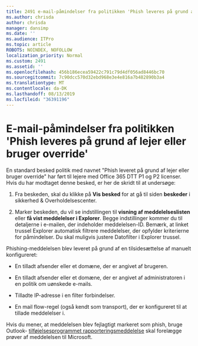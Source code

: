 ```yaml
---
title: 2491 e-mail-påmindelser fra politikken 'Phish leveres på grund af lejer eller bruger override'
ms.author: chrisda
author: chrisda
manager: dansimp
ms.date: ''
ms.audience: ITPro
ms.topic: article
ROBOTS: NOINDEX, NOFOLLOW
localization_priority: Normal
ms.custom: 2491
ms.assetid: ''
ms.openlocfilehash: 456b186ecea59422c791c79d4df056ad8446bc70
ms.sourcegitcommit: 7c90dcc570d32ebd968e3e4e816a7b482890b3a4
ms.translationtype: MT
ms.contentlocale: da-DK
ms.lasthandoff: 08/13/2019
ms.locfileid: "36391196"
---
```

# <a name="alert-email-messages-from-the-phish-delivered-due-to-tenant-or-user-override-policy"></a>E-mail-påmindelser fra politikken 'Phish leveres på grund af lejer eller bruger override'

En standard besked politik med navnet "Phish leveret på grund af lejer eller bruger override" har ført til lejere med Office 365 DTT P1 og P2 licenser. Hvis du har modtaget denne besked, er her de skridt til at undersøge:

1. Fra beskeden, skal du klikke på **Vis besked** for at gå til siden **beskeder** i sikkerhed & Overholdelsescenter.

2. Marker beskeden, du vil se indstillingen til **visning af meddelelseslisten** eller **få vist meddelelser i Explorer**. Begge indstillinger kommer du til detaljerne i e-mailen, der indeholder meddelelsen-ID. Bemærk, at linket trussel Explorer automatisk filtrere meddelelser, der opfylder kriterierne for påmindelser. Du skal muligvis justere Datofilter i Explorer trussel.

Phishing-meddelelsen blev leveret på grund af en tilsidesættelse af manuelt konfigureret:

- En tilladt afsender eller et domæne, der er angivet af brugeren.

- En tilladt afsender eller et domæne, der er angivet af administratoren i en politik om uønskede e-mails.

- Tilladte IP-adresse i en filter forbindelser.

- En mail flow-regel (også kendt som transport), der er konfigureret til at tillade meddelelser i.

Hvis du mener, at meddelelsen blev fejlagtigt markeret som phish, bruge Outlook- [tilføjelsesprogrammet rapporteringsmeddelelse](https://support.office.com/article/b5caa9f1-cdf3-4443-af8c-ff724ea719d2) skal forelægge prøver af meddelelsen til Microsoft.
